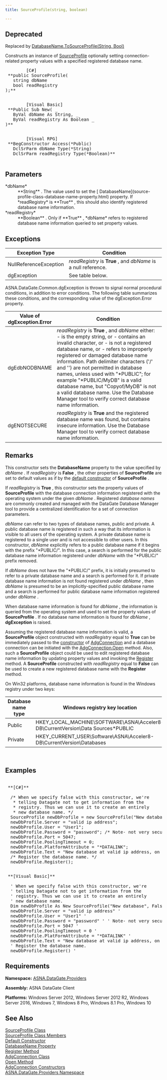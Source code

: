 ```yaml
---
title: SourceProfile(string, boolean)

---
```


## <span style="font-color:red">Deprecated</span>
Replaced by [DatabaseName.ToSourceProfile(String, Bool)](database-name-class-to_source-profile-method2.html)

Constructs an instance of [SourceProfile](source-profile-class.html) optionally setting connection-related property values with a specified registered database name.
<pre class="prettyprint">
        <span class="lang">[C#]</span>
 **public SourceProfile(<br />   string dbName<br />   bool readRegistry<br />);** 
      </pre>
<pre class="prettyprint">
        <span class="lang">[Visual Basic] </span>
 **Public Sub New( _<br />   ByVal dbName As String, _<br />   ByVal readRegistry As Boolean _<br />)** 
      </pre>
<pre class="prettyprint">
        <span class="lang">[Visual RPG]</span>
 **BegConstructor Access(*Public)<br />   DclSrParm dbName Type(*String)<br />   DclSrParm readRegistry Type(*Boolean)** 
      </pre>

## Parameters

<dl>
        <dt>
 *dbName* 
        </dt>
        <dd>
 **String** .  The value used to set the [
							DatabaseName](source-profile-class-database-name-property.html) property.  If *readRegistry*  is **True** , 
						this should also identify registered database name information.</dd>
        <dt>
 *readRegistry* 
        </dt>
        <dd>
 **Boolean** .  Only if **True** , *dbName*  refers 
								to registered database name information queried to set property values.</dd>
</dl>

## Exceptions



| Exception Type | Condition |
| ---- | ---- |
| NullReferenceException | *readRegistry* is **True** , and *dbName* is a null reference. |
| dgException | See table below. |



ASNA.DataGate.Common.dgException is thrown to signal normal procedural conditions, in addition to error conditions. The following table summarizes these conditions, and the corresponding value of the dgException.Error property.
<br />



| Value of <br /> dgException.Error | Condition |
| ---- | ---- |
| dgEdbNODBNAME | *readRegistry* is **True** , and *dbName* either:  - is the empty string, or - contains an invalid character, or - is not a registered database name, or - refers to improperly registered or damaged database name information.  Path delimiter characters ('/' and '\') are not permitted in database names, unless used with "*PUBLIC"; for example "*PUBLIC/MyDB" is a valid database name, but "Copyof/MyDB" is not a valid database name. Use the Database Manager tool to verify correct database name information. |
| dgENOTSECURE | *readRegistry* is **True** and the registered database name was found, but contains insecure information. Use the Database Manager tool to verify correct database name information. |



## Remarks

This constructor sets the **DatabaseName** property to the value specified by *dbName* . If *readRegistry* is **False** , the other properties of **SourceProfile** are set to default values as if by the [default constructor](source-profile-class-source-profile-constructor1.html) of **SourceProfile** .

If *readRegistry* is **True** , this constructor sets the property values of **SourceProfile** with the database connection information registered with the operating system under the given *dbName* . Registered *database names* are commonly created and managed with the DataGate Database Manager tool to provide a centralized identification for a set of connection parameters.

*dbName* can refer to two types of database names, public and private. A public database name is registered in such a way that its information is visible to all users of the operating system. A private database name is registered to a single user and is not accessible to other users. In this constructor, *dbName* explicitly refers to a public database name if it begins with the prefix "*PUBLIC/". In this case, a search is performed for the public database name information registered under *dbName* with the "*PUBLIC/" prefix removed.

If *dbName* does not have the "*PUBLIC/" prefix, it is initially presumed to refer to a private database name and a search is performed for it. If private database name information is not found registered under *dbName* , then *dbName* is presumed to be an implicitly-specified public database name and a search is performed for public database name information registered under *dbName* .

When database name information is found for *dbName* , the information is queried from the operating system and used to set the property values of **SourceProfile** . If no database name information is found for *dbName* , **dgException** is raised.

Assuming the registered database name information is valid, a **SourceProfile** object constructed with *readRegistry* equal to **True** can be immediately passed to the [constructor](adg-connection-constructors-main.html) of [AdgConnection](adg-connection-class.html) and a database connection can be initiated with the [AdgConnection.Open](adg-connection-class-open-method.html) method. Also, such a **SourceProfile** object could be used to edit registered database name information by updating property values and invoking the [Register](source-profile-class-register-method.html) method. A **SourceProfile** constructed with *readRegistry* equal to **False** can be used to create a new registered database name with the **Register** method.

<p>On Win32 platforms, database name information is found in the Windows registry under two keys:
<br />



| Database name type | Windows registry key location |
| ---- | ---- |
| Public | HKEY_LOCAL_MACHINE\SOFTWARE\ASNA\Acceler8-DB\CurrentVersion\Data Sources\*PUBLIC |
| Private | HKEY_CURRENT_USER\Software\ASNA\Acceler8-DB\CurrentVersion\Databases |



<br />

## Examples

<pre class="prettyprint">
        <span class="lang">
 **[C#]** 
        </span>
  /* When we specify false with this constructor, we're
   * telling Datagate not to get information from the
   * registry. Thus we can use it to create an entirely
   * new database name. */
  SourceProfile newDbProfile = new SourceProfile("New database", false);
  newDbProfile.Server = "valid ip address";
  newDbProfile.User = "User1";
  newDbProfile.Password = "password"; /* Note- not very secure. */
  newDbProfile.Port = 5047;
  newDbProfile.PoolingTimeout = 0;
  newDbProfile.PlatformAttribute = "*DATALINK";
  newDbProfile.Text = "New database at valid ip address, on port 5047.";
  /* Register the database name. */
  newDbProfile.Register();
</pre>
<pre class="prettyprint">
        <span class="lang">
 **[Visual Basic]** 
        </span>
  ' When we specify false with this constructor, we're
  ' telling Datagate not to get information from the
  ' registry. Thus we can use it to create an entirely
  ' new database name. 
  Dim newDbProfile As New SourceProfile("New database", False)
  newDbProfile.Server = "valid ip address" '
  newDbProfile.User = "User1" '
  newDbProfile.Password = "password" ' ' Note- not very secure. 
  newDbProfile.Port = 5047 '
  newDbProfile.PoolingTimeout = 0 '
  newDbProfile.PlatFormAttribute = "*DATALINK" '
  newDbProfile.Text = "New database at valid ip address, on port 5047." '
  ' Register the database name. 
  newDbProfile.Register() '</pre>

## Requirements

<span> **Namespace:** [ ASNA.DataGate.Providers](datagate-providers-namespace.html) </span> 

<span> **Assembly:** ASNA DataGate Client</span> 

<span> **Platforms:** Windows Server 2012, Windows Server 2012 R2, Windows Server 2016, Windows 7, Windows 8 Pro, Windows 8.1 Pro, Windows 10</span> 
## See Also


[SourceProfile Class](source-profile-class.html)
      <br />
[SourceProfile Class Members](source-profile-members.html)
      <br />
[Default Constructor](source-profile-class-source-profile-constructor1.html)
      <br />
[DatabaseName Property](source-profile-class-database-name-property.html)
      <br />
[Register Method](source-profile-class-register-method.html) <br />[AdgConnection Class](adg-connection-class.html)<br />[Open Method](adg-connection-class-open-method.html)<br />[AdgConnection Constructors](adg-connection-constructors-main.html)<br />[ASNA.DataGate.Providers Namespace](datagate-providers-namespace.html)

